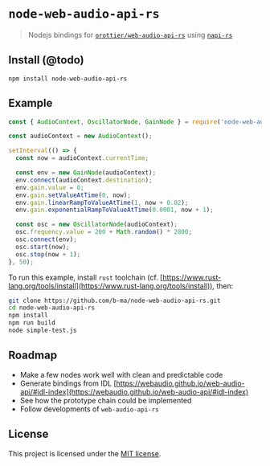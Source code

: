 # `node-web-audio-api-rs`

> Nodejs bindings for [`orottier/web-audio-api-rs`](https://github.com/orottier/web-audio-api-rs/) using [`napi-rs`](https://github.com/napi-rs/napi-rs/)

## Install (@todo)

```
npm install node-web-audio-api-rs
```

## Example

```js
const { AudioContext, OscillatorNode, GainNode } = require('node-web-audio-api-rs');

const audioContext = new AudioContext();

setInterval(() => {
  const now = audioContext.currentTime;

  const env = new GainNode(audioContext);
  env.connect(audioContext.destination);
  env.gain.value = 0;
  env.gain.setValueAtTime(0, now);
  env.gain.linearRampToValueAtTime(1, now + 0.02);
  env.gain.exponentialRampToValueAtTime(0.0001, now + 1);

  const osc = new OscillatorNode(audioContext);
  osc.frequency.value = 200 + Math.random() * 2800;
  osc.connect(env);
  osc.start(now);
  osc.stop(now + 1);
}, 50);
```

To run this example, install `rust` toolchain (cf. [https://www.rust-lang.org/tools/install](https://www.rust-lang.org/tools/install)), then:

```sh
git clone https://github.com/b-ma/node-web-audio-api-rs.git
cd node-web-audio-api-rs
npm install
npm run build
node simple-test.js
```

## Roadmap

- Make a few nodes work well with clean and predictable code
- Generate bindings from IDL [https://webaudio.github.io/web-audio-api/#idl-index](https://webaudio.github.io/web-audio-api/#idl-index)
- See how the prototype chain could be implemented
- Follow developments of `web-audio-api-rs`

## License

This project is licensed under the [MIT license](./LICENSE).
